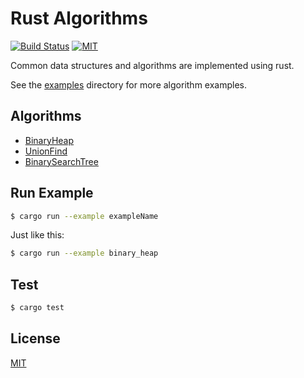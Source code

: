 # Rust Algorithms
[![Build Status](https://travis-ci.org/acodercat/rust-algorithms.svg?branch=master)](https://travis-ci.org/acodercat/rust-algorithms)
[![MIT](https://img.shields.io/badge/License-MIT-green.svg)](https://github.com/acodercat/rust-algorithms/blob/master/LICENSE)

Common data structures and algorithms are implemented using rust.

See the [examples](https://github.com/acodercat/rust-algorithms/blob/master/examples) directory for more algorithm examples.

## Algorithms

* [BinaryHeap](https://github.com/acodercat/rust-algorithms/blob/master/src/tree/binary_heap.rs)
* [UnionFind](https://github.com/acodercat/rust-algorithms/blob/master/src/tree/union_find.rs)
* [BinarySearchTree](https://github.com/acodercat/rust-algorithms/blob/master/src/tree/binary_search_tree.rs)

## Run Example

```bash
$ cargo run --example exampleName
```
Just like this:
```bash
$ cargo run --example binary_heap
```

## Test

```bash
$ cargo test
```

## License

[MIT](LICENSE)